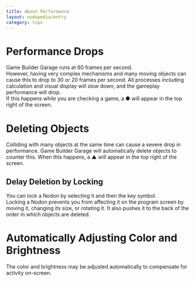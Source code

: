 ```yaml
---
title: About Performance
layout: nodopedia/entry
category: tips
---
```


# Performance Drops
Game Builder Garage runs at 60 frames per second.<br>
However, having very complex mechanisms and many moving objects can cause this to drop to 30 or 20 frames per second. All processes including calculation and visual display will slow down, and the gameplay performance will drop.<br>
If this happens while you are checking a game, a ● will appear in the top right of the screen.

# Deleting Objects
Colliding with many objects at the same time can cause a severe drop in performance. Game Builder Garage will automatically delete objects to counter this. When this happens, a ▲ will appear in the top right of the screen.

## Delay Deletion by Locking
You can lock a Nodon by selecting it and then the key symbol.<br>
Locking a Nodon prevents you from affecting it on the program screen by moving it, changing its size, or rotating it. It also pushes it to the back of the order in which objects are deleted.

# Automatically Adjusting Color and Brightness
The color and brightness may be adjusted automatically to compensate for activity on-screen.